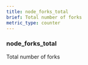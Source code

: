 ```yaml
---
title: node_forks_total
brief: Total number of forks
metric_type: counter
---
```

### node_forks_total

Total number of forks